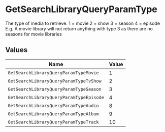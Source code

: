# GetSearchLibraryQueryParamType

The type of media to retrieve.
1 = movie
2 = show
3 = season
4 = episode
E.g. A movie library will not return anything with type 3 as there are no seasons for movie libraries



## Values

| Name                                    | Value                                   |
| --------------------------------------- | --------------------------------------- |
| `GetSearchLibraryQueryParamTypeMovie`   | 1                                       |
| `GetSearchLibraryQueryParamTypeTvShow`  | 2                                       |
| `GetSearchLibraryQueryParamTypeSeason`  | 3                                       |
| `GetSearchLibraryQueryParamTypeEpisode` | 4                                       |
| `GetSearchLibraryQueryParamTypeAudio`   | 8                                       |
| `GetSearchLibraryQueryParamTypeAlbum`   | 9                                       |
| `GetSearchLibraryQueryParamTypeTrack`   | 10                                      |